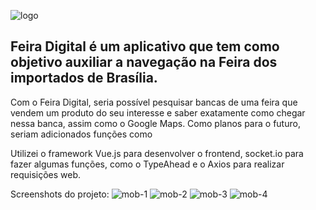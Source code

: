 ![logo](./src/assets/logo.png)

## Feira Digital é um aplicativo que tem como objetivo auxiliar a navegação na Feira dos importados de Brasília.

Com o Feira Digital, seria possível pesquisar bancas de uma feira que vendem um produto do seu interesse e saber exatamente como chegar nessa banca, assim como o Google Maps.
Como planos para o futuro, seriam adicionados funções como 

Utilizei o framework Vue.js para desenvolver o frontend, socket.io para fazer algumas funções, como o TypeAhead e o Axios para realizar requisições web.

Screenshots do projeto:
![mob-1](./src/assets/feira_digital_1.PNG)
![mob-2](./src/assets/feira_digital_2.PNG)
![mob-3](./src/assets/feira_digital_3.PNG)
![mob-4](./src/assets/feira_digital_4.PNG)
